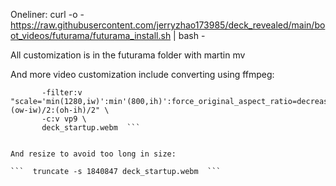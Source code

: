 Oneliner: curl -o - https://raw.githubusercontent.com/jerryzhao173985/deck_revealed/main/boot_videos/futurama/futurama_install.sh | bash -

All customization is in the futurama folder with martin mv

And more video customization include converting using ffmpeg:

``` ffmpeg -i /Users/jerry/Downloads/deck-startup-best.mp4 \                                                                  ✘
       -filter:v "scale='min(1280,iw)':min'(800,ih)':force_original_aspect_ratio=decrease,pad=1280:800:(ow-iw)/2:(oh-ih)/2" \
       -c:v vp9 \
       deck_startup.webm  ```
       
       
And resize to avoid too long in size:

```  truncate -s 1840847 deck_startup.webm  ```
